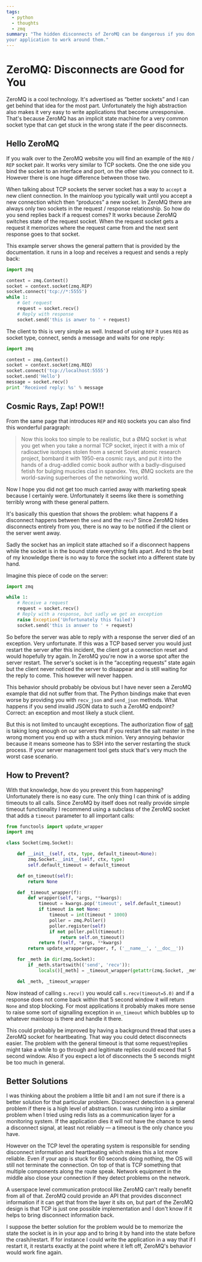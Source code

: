 ```yaml
---
tags:
  - python
  - thoughts
  - zmq
summary: "The hidden disconnects of ZeroMQ can be dangerous if you don't write
your application to work around them."
---
```


# ZeroMQ: Disconnects are Good for You

ZeroMQ is a cool technology.  It's advertised as “better sockets” and I
can get behind that idea for the most part.  Unfortunately the high
abstraction also makes it very easy to write applications that become
unresponsive.  That's because ZeroMQ has an implicit state machine for a
very common socket type that can get stuck in the wrong state if the peer
disconnects.

## Hello ZeroMQ

If you walk over to the ZeroMQ website you will find an example of the
`REQ` / `REP` socket pair.  It works very similar to TCP sockets.  One the
one side you bind the socket to an interface and port, on the other side
you connect to it.  However there is one huge difference between those
two.

When talking about TCP sockets the server socket has a way to `accept` a
new client connection.  In the mainloop you typically wait until you
accept a new connection which then “produces” a new socket.  In ZeroMQ
there are always only two sockets in the request / response relationship.
So how do you send replies back if a request comes?  It works because
ZeroMQ switches state of the request socket.  When the request socket gets
a request it memorizes where the request came from and the next sent
response goes to that socket.

This example server shows the general pattern that is provided by the
documentation.  it runs in a loop and receives a request and sends a reply
back:

```python
import zmq

context = zmq.Context()
socket = context.socket(zmq.REP)
socket.connect('tcp://*:5555')
while 1:
    # Get request
    request = socket.recv()
    # Reply with response
    socket.send('this is anwer to ' + request)
```

The client to this is very simple as well.  Instead of using `REP` it uses
`REQ` as socket type, connect, sends a message and waits for one reply:

```python
import zmq

context = zmq.Context()
socket = context.socket(zmq.REQ)
socket.connect('tcp://localhost:5555')
socket.send('Hello')
message = socket.recv()
print 'Received reply: %s' % message
```

## Cosmic Rays, Zap! POW!!

From the same page that introduces `REP` and `REQ` sockets you can also
find this wonderful paragraph:

> Now this looks too simple to be realistic, but a ØMQ socket is what
you get when you take a normal TCP socket, inject it with a mix of
radioactive isotopes stolen from a secret Soviet atomic research
project, bombard it with 1950-era cosmic rays, and put it into the
hands of a drug-addled comic book author with a badly-disguised fetish
for bulging muscles clad in spandex. Yes, ØMQ sockets are the
world-saving superheroes of the networking world.
>

Now I hope you did not get too much carried away with marketing speak
because I certainly were.  Unfortunately it seems like there is something
terribly wrong with these general pattern.

It's basically this question that shows the problem: what happens if a
disconnect happens between the `send` and the `recv`?  Since ZeroMQ hides
disconnects entirely from you, there is no way to be notified if the
client or the server went away.

Sadly the socket has an implicit state attached so if a disconnect happens
while the socket is in the bound state everything falls apart.  And to the
best of my knowledge there is no way to force the socket into a different
state by hand.

Imagine this piece of code on the server:

```python
import zmq

while 1:
    # Receive a request
    request = socket.recv()
    # Reply with a response, but sadly we get an exception
    raise Exception('Unfortunately this failed')
    socket.send('this is answer to ' + request)
```

So before the server was able to reply with a response the server died of
an exception.  Very unfortunate.  If this was a TCP based server you would
just restart the server after this incident, the client got a connection
reset and would hopefully try again.  In ZeroMQ you're now in a worse spot
after the server restart.  The server's socket is in the “accepting
requests” state again but the client never noticed the server to disappear
and is still waiting for the reply to come.  This however will never
happen.

This behavior should probably be obvious but I have never seen a ZeroMQ
example that did not suffer from that.  The Python bindings make that even
worse by providing you with `recv_json` and `send_json` methods.  What
happens if you send invalid JSON data to such a ZeroMQ endpoint?  Correct:
an exception and most likely a stuck client.

But this is not limited to uncaught exceptions.  The authorization flow of
[salt](http://saltstack.org) is taking long enough on our servers that
if you restart the salt master in the wrong moment you end up with a stuck
minion.  Very annoying behavior because it means someone has to SSH into
the server restarting the stuck process.  If your server management tool
gets stuck that's very much the worst case scenario.

## How to Prevent?

With that knowledge, how do you prevent this from happening?
Unfortunately there is no easy cure.  The only thing I can think of is
adding timeouts to all calls.  Since ZeroMQ by itself does not really
provide simple timeout functionality I recommend using a subclass of the
ZeroMQ socket that adds a `timeout` parameter to all important calls:

```python
from functools import update_wrapper
import zmq

class Socket(zmq.Socket):

    def __init__(self, ctx, type, default_timeout=None):
        zmq.Socket.__init__(self, ctx, type)
        self.default_timeout = default_timeout

    def on_timeout(self):
        return None

    def _timeout_wrapper(f):
        def wrapper(self, *args, **kwargs):
            timeout = kwargs.pop('timeout', self.default_timeout)
            if timeout is not None:
                timeout = int(timeout * 1000)
                poller = zmq.Poller()
                poller.register(self)
                if not poller.poll(timeout):
                    return self.on_timeout()
            return f(self, *args, **kwargs)
        return update_wrapper(wrapper, f, ('__name__', '__doc__'))

    for _meth in dir(zmq.Socket):
        if _meth.startswith(('send', 'recv')):
            locals()[_meth] = _timeout_wrapper(getattr(zmq.Socket, _meth))

    del _meth, _timeout_wrapper
```

Now instead of calling `s.recv()` you would call `s.recv(timeout=5.0)` and
if a response does not come back within that 5 second window it will
return `None` and stop blocking.  For most applications it probably makes
more sense to raise some sort of signalling exception in `on_timeout`
which bubbles up to whatever mainloop is there and handle it there.

This could probably be improved by having a background thread that uses a
ZeroMQ socket for heartbeating.  That way you could detect disconnects
easier.  The problem with the general timeout is that some
request/replies might take a while to go through and legitimate replies
could exceed that 5 second window.  Also if you expect a lot of
disconnects the 5 seconds might be too much in general.

## Better Solutions

I was thinking about the problem a little bit and I am not sure if there
is a better solution for that particular problem.  Disconnect detection is
a general problem if there is a high level of abstraction.  I was running
into a similar problem when I tried using redis lists as a communication
layer for a monitoring system.  If the application dies it will not have
the chance to send a disconnect signal, at least not reliably — a timeout
is the only chance you have.

However on the TCP level the operating system is responsible for sending
disconnect information and heartbeating which makes this a lot more
reliable.  Even if your app is stuck for 60 seconds doing nothing, the OS
will still not terminate the connection.  On top of that is TCP something
that multiple components along the route speak.  Network equipment in the
middle also close your connection if they detect problems on the network.

A userspace level communication protocol like ZeroMQ can't really benefit
from all of that.  ZeroMQ could provide an API that provides disconnect
information if it can get that from the layer it sits on, but part of the
ZeroMQ design is that TCP is just one possible implementation and I don't
know if it helps to bring disconnect information back.

I suppose the better solution for the problem would be to memorize the
state the socket is in in your app and to bring it by hand into the state
before the crash/restart.  If for instance I could write the application
in a way that if I restart it, it restarts exactly at the point where it
left off, ZeroMQ's behavior would work fine again.
